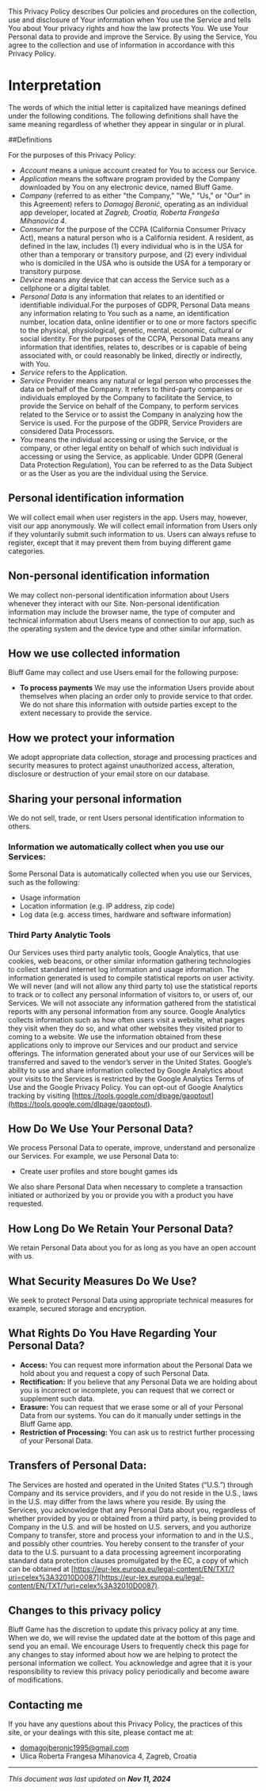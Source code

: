 This Privacy Policy describes Our policies and procedures on the collection, use and disclosure of Your information when You use the Service and tells You about Your privacy rights and how the law protects You.
We use Your Personal data to provide and improve the Service. By using the Service, You agree to the collection and use of information in accordance with this Privacy Policy.


# Interpretation
The words of which the initial letter is capitalized have meanings defined under the following conditions. The following definitions shall have the same meaning regardless of whether they appear in singular or in plural.

##Definitions

For the purposes of this Privacy Policy:
- *Account* means a unique account created for You to access our Service.
- *Application* means the software program provided by the Company downloaded by You on any electronic device, named Bluff Game.
- *Company* (referred to as either "the Company," "We," "Us," or "Our" in this Agreement) refers to *Domagoj Beronić*, operating as an individual app developer, located at *Zagreb, Croatia, Roberta Frangeša Mihanovića 4*.
- *Consumer* for the purpose of the CCPA (California Consumer Privacy Act), means a natural person who is a California resident. A resident, as defined in the law, includes (1) every individual who is in the USA for other than a temporary or transitory purpose, and (2) every individual who is domiciled in the USA who is outside the USA for a temporary or transitory purpose.
- *Device* means any device that can access the Service such as a cellphone or a digital tablet.
- *Personal Data* is any information that relates to an identified or identifiable individual.For the purposes of GDPR, Personal Data means any information relating to You such as a name, an identification number, location data, online identifier or to one or more factors specific to the physical, physiological, genetic, mental, economic, cultural or social identity. For the purposes of the CCPA, Personal Data means any information that identifies, relates to, describes or is capable of being associated with, or could reasonably be linked, directly or indirectly, with You.
- *Service* refers to the Application.
- *Service* Provider means any natural or legal person who processes the data on behalf of the Company. It refers to third-party companies or individuals employed by the Company to facilitate the Service, to provide the Service on behalf of the Company, to perform services related to the Service or to assist the Company in analyzing how the Service is used. For the purpose of the GDPR, Service Providers are considered Data Processors.
- *You* means the individual accessing or using the Service, or the company, or other legal entity on behalf of which such individual is accessing or using the Service, as applicable. Under GDPR (General Data Protection Regulation), You can be referred to as the Data Subject or as the User as you are the individual using the Service.

## Personal identification information

We will collect email when user registers in the app. Users may, however, visit our app anonymously. We will collect email information from Users only if they voluntarily submit such information to us. Users can always refuse to register, except that it may prevent them from buying different game categories.

## Non-personal identification information

We may collect non-personal identification information about Users whenever they interact with our Site. Non-personal identification information may include the browser name, the type of computer and technical information about Users means of connection to our app, such as the operating system and the device type and other similar information.

## How we use collected information

Bluff Game may collect and use Users email for the following purpose:

* **To process payments** We may use the information Users provide about themselves when placing an order only to provide service to that order. We do not share this information with outside parties except to the extent necessary to provide the service.

## How we protect your information

We adopt appropriate data collection, storage and processing practices and security measures to protect against unauthorized access, alteration, disclosure or destruction of your email store on our database.

## Sharing your personal information

We do not sell, trade, or rent Users personal identification information to others. 

### Information we automatically collect when you use our Services:
Some Personal Data is automatically collected when you use our Services, such as the following: 
* Usage information
* Location information (e.g. IP address, zip code) 
* Log data (e.g. access times, hardware and software information)

### Third Party Analytic Tools
Our Services uses third party analytic tools, Google Analytics, that use cookies, web beacons, or other similar information gathering technologies to collect standard internet log information and usage information.  The information generated is used to compile statistical reports on user activity.  We will never (and will not allow any third party to) use the statistical reports to track or to collect any personal information of visitors to, or users of, our Services. We will not associate any information gathered from the statistical reports with any personal information from any source. Google Analytics collects information such as how often users visit a website, what pages they visit when they do so, and what other websites they visited prior to coming to a website. We use the information obtained from these applications only to improve our Services and our product and service offerings. The information generated about your use of our Services will be transferred and saved to the vendor’s server in the United States. Google’s ability to use and share information collected by Google Analytics about your visits to the Services is restricted by the Google Analytics Terms of Use and the Google Privacy Policy. You can opt-out of Google Analytics tracking by visiting [https://tools.google.com/dlpage/gaoptout](https://tools.google.com/dlpage/gaoptout).


## How Do We Use Your Personal Data?
We process Personal Data to operate, improve, understand and personalize our Services.  For example, we use Personal Data to:
* Create user profiles and store bought games ids

We also share Personal Data when necessary to complete a transaction initiated or authorized by you or provide you with a product you have requested.

## How Long Do We Retain Your Personal Data?
We retain Personal Data about you for as long as you have an open account with us.

## What Security Measures Do We Use?
We seek to protect Personal Data using appropriate technical measures for example, secured storage and encryption.  

## What Rights Do You Have Regarding Your Personal Data?

* **Access:**  You can request more information about the Personal Data we hold about you and request a copy of such Personal Data. 
* **Rectification:** If you believe that any Personal Data we are holding about you is incorrect or incomplete, you can request that we correct or supplement such data.
* **Erasure:** You can request that we erase some or all of your Personal Data from our systems. You can do it manually under settings in the Bluff Game app.
* **Restriction of Processing:**  You can ask us to restrict further processing of your Personal Data.

## Transfers of Personal Data:
The Services are hosted and operated in the United States (“U.S.”) through Company and its service providers, and if you do not reside in the U.S., laws in the U.S. may differ from the laws where you reside. By using the Services, you acknowledge that any Personal Data about you, regardless of whether provided by you or obtained from a third party, is being provided to Company in the U.S. and will be hosted on U.S. servers, and you authorize Company to transfer, store and process your information to and in the U.S., and possibly other countries.  You hereby consent to the transfer of your data to the U.S. pursuant to a data processing agreement incorporating standard data protection clauses promulgated by the EC, a copy of which can be obtained at [https://eur-lex.europa.eu/legal-content/EN/TXT/?uri=celex%3A32010D0087](https://eur-lex.europa.eu/legal-content/EN/TXT/?uri=celex%3A32010D0087).

## Changes to this privacy policy

Bluff Game has the discretion to update this privacy policy at any time. When we do, we will revise the updated date at the bottom of this page and send you an email. We encourage Users to frequently check this page for any changes to stay informed about how we are helping to protect the personal information we collect. You acknowledge and agree that it is your responsibility to review this privacy policy periodically and become aware of modifications.

## Contacting me

If you have any questions about this Privacy Policy, the practices of this site, or your dealings with this site, please contact me at:

 * domagojberonic1995@gmail.com
 * Ulica Roberta Frangesa Mihanovica 4, Zagreb, Croatia
* * *

_This document was last updated on **Nov 11, 2024**_
